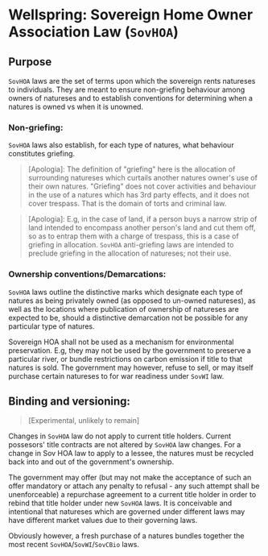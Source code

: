 # Wellspring: Sovereign Home Owner Association Law (`SovHOA`)

## Purpose

`SovHOA` laws are the set of terms upon which the sovereign rents natureses to individuals. They are meant to ensure non-griefing behaviour among owners of natureses and to establish conventions for determining when a natures is owned vs when it is unowned.

### Non-griefing:

`SovHOA` laws also establish, for each type of natures, what behaviour constitutes griefing.

> [Apologia]: The definition of "griefing" here is the allocation of surrounding natureses which curtails another natures owner's use of their own natures. "Griefing" does not cover activities and behaviour in the use of a natures which has 3rd party effects, and it does not cover trespass. That is the domain of torts and criminal law.

> [Apologia]: E.g, in the case of land, if a person buys a narrow strip of land intended to encompass another person's land and cut them off, so as to entrap them with a charge of trespass, this is a case of griefing in allocation. `SovHOA` anti-griefing laws are intended to preclude griefing in the allocation of natureses; not their use.

### Ownership conventions/Demarcations:

`SovHOA` laws outline the distinctive marks which designate each type of natures as being privately owned (as opposed to un-owned natureses), as well as the locations where publication of ownership of natureses are expected to be, should a distinctive demarcation not be possible for any particular type of natures.

Sovereign HOA shall not be used as a mechanism for environmental preservation. E.g, they may not be used by the government to preserve a particular river, or bundle restrictions on carbon emission if title to that natures is sold. The government may however, refuse to sell, or may itself purchase certain natureses to for war readiness under `SovWI` law.

## Binding and versioning:

> [Experimental, unlikely to remain]

Changes in `SovHOA` law do not apply to current title holders. Current possesors' title contracts are not altered by `SovHOA` law changes. For a change in Sov HOA law to apply to a lessee, the natures must be recycled back into and out of the government's ownership.

The government may offer (but may not make the acceptance of such an offer mandatory or attach any penalty to refusal - any such attempt shall be unenforceable) a repurchase agreement to a current title holder in order to rebind that title holder under new `SovHOA` laws. It is conceivable and intentional that natureses which are governed under different laws may have different market values due to their governing laws.

Obviously however, a fresh purchase of a natures bundles together the most recent `SovHOA`/`SovWI`/`SovCBio` laws.
